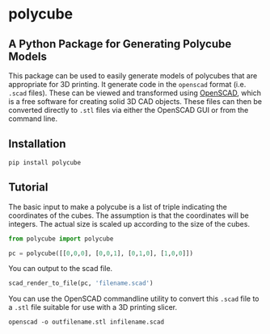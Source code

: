 # polycube

## A Python Package for Generating Polycube Models

This package can be used to easily generate models of polycubes that are appropriate for 3D printing.
It generate code in the `openscad` format (i.e. `.scad` files).
These can be viewed and transformed using [OpenSCAD](https://openscad.org), which is a free software for creating solid 3D CAD objects.
These files can then be converted directly to `.stl` files via either the OpenSCAD GUI or from the command line.

## Installation

```
pip install polycube
```

## Tutorial

The basic input to make a polycube is a list of triple indicating the coordinates of the cubes.
The assumption is that the coordinates will be integers.
The actual size is scaled up according to the size of the cubes.

```python
from polycube import polycube

pc = polycube([[0,0,0], [0,0,1], [0,1,0], [1,0,0]])
```

<!-- You can modify the size and the bevel of the cubes. -->

You can output to the scad file.

```python
scad_render_to_file(pc, 'filename.scad')
```

You can use the OpenSCAD commandline utility to convert this `.scad` file to a `.stl` file suitable for use with a 3D printing slicer.

```
openscad -o outfilename.stl infilename.scad
```

